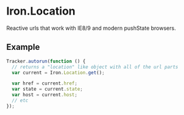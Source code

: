 Iron.Location
==============================================================================
Reactive urls that work with IE8/9 and modern pushState browsers.

## Example

```javascript
Tracker.autorun(function () {
  // returns a "location" like object with all of the url parts
  var current = Iron.Location.get();

  var href = current.href;
  var state = current.state;
  var host = current.host;
  // etc
});
```
